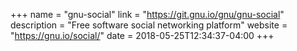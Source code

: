 +++
name = "gnu-social"
link = "https://git.gnu.io/gnu/gnu-social"
description = "Free software social networking platform"
website = "https://gnu.io/social/"
date = 2018-05-25T12:34:37-04:00
+++

